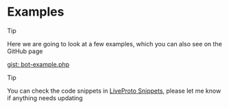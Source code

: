 # Examples

> [!TIP]
> Here we are going to look at a few examples, which you can also see on the GitHub page

[gist: bot-example.php](https://raw.githubusercontent.com/TakNone/LiveProto/refs/heads/main/examples/bot-example ':include :type=code')

> [!TIP]
> You can check the code snippets in [LiveProto Snippets](https://t.me/LiveProtoSnippets), please let me know if anything needs updating
